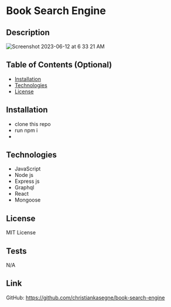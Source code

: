 # Book Search Engine

## Description

![Screenshot 2023-06-12 at 6 33 21 AM](https://github.com/christiankasegne/book-search-engine/assets/128755872/64e38118-7fd1-4b9f-a49b-4ff3738a3411)

## Table of Contents (Optional)


- [Installation](#installation)
- [Technologies](#Technologies)
- [License](#license)

## Installation
* clone this repo 
* run npm i
* 


## Technologies

* JavaScript
* Node js
* Express js
* Graphql
* React
* Mongoose


## License

MIT License

## Tests

N/A

## Link
GitHub: https://github.com/christiankasegne/book-search-engine
